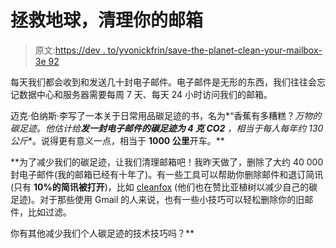 # 拯救地球，清理你的邮箱

> 原文:[https://dev . to/yvonickfrin/save-the-planet-clean-your-mailbox-3e 92](https://dev.to/yvonnickfrin/save-the-planet-clean-your-mailbox-3e92)

每天我们都会收到和发送几十封电子邮件。电子邮件是无形的东西，我们往往会忘记数据中心和服务器需要每周 7 天、每天 24 小时访问我们的邮箱。

迈克·伯纳斯·李写了一本关于日常用品碳足迹的书，名为*“香蕉有多糟糕？*万物的碳足迹。他估计给**发一封电子邮件的碳足迹为 4 克 CO2** ，相当于每人每年约 130 公斤**。说得更有意义一点，相当于 **1000 公里**开车。**

 **为了减少我们的碳足迹，让我们清理邮箱吧！我昨天做了，删除了大约 40 000 封电子邮件(我的邮箱已经有十年了)。有一些工具可以帮助你删除邮件和退订简讯(只有 **10%的简讯被打开**)，比如 [cleanfox](https://www.cleanfox.io) (他们也在赞比亚植树以减少自己的碳足迹)。对于那些使用 Gmail 的人来说，也有一些小技巧可以轻松删除你的旧邮件，比如过滤。

你有其他减少我们个人碳足迹的技术技巧吗？**